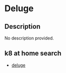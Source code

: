 # Deluge

## Description

No description provided.

## k8 at home search

- [deluge](https://nanne.dev/k8s-at-home-search/#/deluge)
